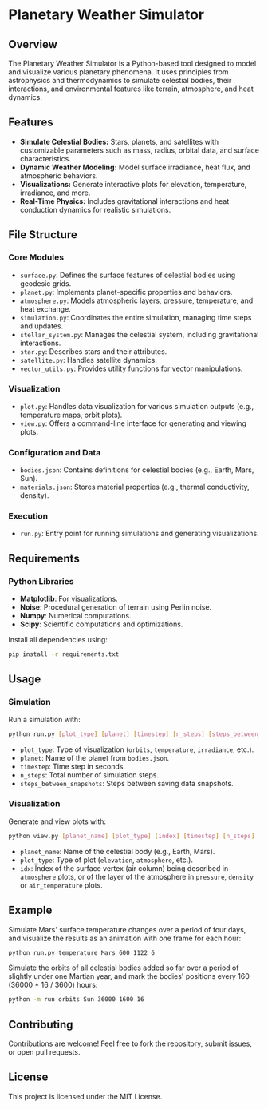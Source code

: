 # Planetary Weather Simulator

## Overview
The Planetary Weather Simulator is a Python-based tool designed to model and visualize various planetary phenomena. It 
uses principles from astrophysics and thermodynamics to simulate celestial bodies, their interactions, and environmental 
features like terrain, atmosphere, and heat dynamics.

## Features
- **Simulate Celestial Bodies:** Stars, planets, and satellites with customizable parameters such as mass, radius, 
orbital data, and surface characteristics.
- **Dynamic Weather Modeling:** Model surface irradiance, heat flux, and atmospheric behaviors.
- **Visualizations:** Generate interactive plots for elevation, temperature, irradiance, and more.
- **Real-Time Physics:** Includes gravitational interactions and heat conduction dynamics for realistic simulations.

## File Structure
### Core Modules
- `surface.py`: Defines the surface features of celestial bodies using geodesic grids.
- `planet.py`: Implements planet-specific properties and behaviors.
- `atmosphere.py`: Models atmospheric layers, pressure, temperature, and heat exchange.
- `simulation.py`: Coordinates the entire simulation, managing time steps and updates.
- `stellar_system.py`: Manages the celestial system, including gravitational interactions.
- `star.py`: Describes stars and their attributes.
- `satellite.py`: Handles satellite dynamics.
- `vector_utils.py`: Provides utility functions for vector manipulations.

### Visualization
- `plot.py`: Handles data visualization for various simulation outputs (e.g., temperature maps, orbit plots).
- `view.py`: Offers a command-line interface for generating and viewing plots.

### Configuration and Data
- `bodies.json`: Contains definitions for celestial bodies (e.g., Earth, Mars, Sun).
- `materials.json`: Stores material properties (e.g., thermal conductivity, density).

### Execution
- `run.py`: Entry point for running simulations and generating visualizations.

## Requirements
### Python Libraries
- **Matplotlib**: For visualizations.
- **Noise**: Procedural generation of terrain using Perlin noise.
- **Numpy**: Numerical computations.
- **Scipy**: Scientific computations and optimizations.

Install all dependencies using:
```bash
pip install -r requirements.txt
```

## Usage
### Simulation
Run a simulation with:
```bash
python run.py [plot_type] [planet] [timestep] [n_steps] [steps_between_snapshots]
```

- `plot_type`: Type of visualization (`orbits`, `temperature`, `irradiance`, etc.).
- `planet`: Name of the planet from `bodies.json`.
- `timestep`: Time step in seconds.
- `n_steps`: Total number of simulation steps.
- `steps_between_snapshots`: Steps between saving data snapshots.

### Visualization
Generate and view plots with:
```bash
python view.py [planet_name] [plot_type] [index] [timestep] [n_steps]
```

- `planet_name`: Name of the celestial body (e.g., Earth, Mars).
- `plot_type`: Type of plot (`elevation`, `atmosphere`, etc.).
- `idx`: Index of the surface vertex (air column) being described in `atmosphere` plots, or of the layer of the 
atmosphere in `pressure`, `density` or `air_temperature` plots.

## Example
Simulate Mars' surface temperature changes over a period of four days, and visualize the results as an animation with 
one frame for each hour:
```bash
python run.py temperature Mars 600 1122 6
```

Simulate the orbits of all celestial bodies added so far over a period of slightly under one Martian year, and mark the 
bodies' positions every 160 (36000 * 16 / 3600) hours:
```bash
python -m run orbits Sun 36000 1600 16 
```

## Contributing
Contributions are welcome! Feel free to fork the repository, submit issues, or open pull requests.

## License
This project is licensed under the MIT License.